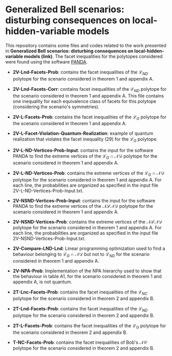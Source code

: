 # Generalized Bell scenarios: disturbing consequences on local-hidden-variable models

This repository contains some files and codes related to the work presented in **Generalized Bell scenarios: disturbing consequences on local-hidden-variable models (link)**. The facet inequalities for the polytopes considered were found using the software [PANDA](https://www.sciencedirect.com/science/article/abs/pii/S2192440621000484).

- **2V-Lnd-Facets-Prob**: contains the facet inequalities of the $\mathcal{L}_{ND}$ polytope for the scenario considered in theorem 1 and appendix A.

- **2V-Lnd-Facets-Corr**: contains facet inequalities of the $\mathcal{L}_{ND}$ polytope for the scenario considered in theorem 1 and appendix A. This file contains one inequality for each equivalence class of facets for this polytope (considering the scenario's symmetries).

- **2V-L-Facets-Prob**: contains the facet inequalities of the $\mathcal{L}_{G}$ polytope for the scenario considered in theorem 1 and appendix A.

- **2V-L-Facet-Violation-Quantum-Realization**: example of quantum realization that violates the facet inequality (29) for the $\mathcal{L}_{G}$ polytope.

- **2V-L-ND-Vertices-Prob-Input**: contains the input for the software PANDA to find the extreme vertices of the $\mathcal{L}_{G} \cap \mathcal{ND}$ polytope for the scenario considered in theorem 1 and appendix A.

- **2V-L-ND-Vertices-Prob**: contains the extreme vertices of the $\mathcal{L}_{G} \cap \mathcal{ND}$ polytope for the scenario considered in theorem 1 and appendix A. For each line, the probabilities are organized as specified in the input file 2V-L-ND-Vertices-Prob-Input.txt.

- **2V-NSND-Vertices-Prob-Input**: contains the input for the software PANDA to find the extreme vertices of the $\mathcal{NSND}$ polytope for the scenario considered in theorem 1 and appendix A.

- **2V-NSND-Vertices-Prob**: contains the extreme vertices of the $\mathcal{NSND}$ polytope for the scenario considered in theorem 1 and appendix A. For each line, the probabilities are organized as specified in the input file 2V-NSND-Vertices-Prob-Input.txt.

- **2V-Compare-LND-Lnd**: Linear programming optimization used to find a behaviour belonging to $\mathcal{L}_{G} \cap \mathcal{ND}$ but not to $\mathcal{L}_{ND}$ for the scenario considered in theorem 1 and appendix A.

- **2V-NPA-Prob**: Implementation of the NPA hierarchy used to show that the behaviour in table A1, for the scenario considered in theorem 1 and appendix A, is not quantum.

- **2T-Lnc-Facets-Prob**: contains the facet inequalities of the $\mathcal{L}_{NC}$ polytope for the scenario considered in theorem 2 and appendix B.

- **2T-Lnd-Facets-Prob**: contains the facet inequalities of the $\mathcal{L}_{ND}$ polytope for the scenario considered in theorem 2 and appendix B.

- **2T-L-Facets-Prob**: contains the facet inequalities of the $\mathcal{L}_{G}$ polytope for the scenario considered in theorem 2 and appendix B.

- **T-NC-Facets-Prob**: contains the facet inequalities of Bob's $\mathcal{NC}$ polytope for the scenario considered in theorem 2 and appendix B.
